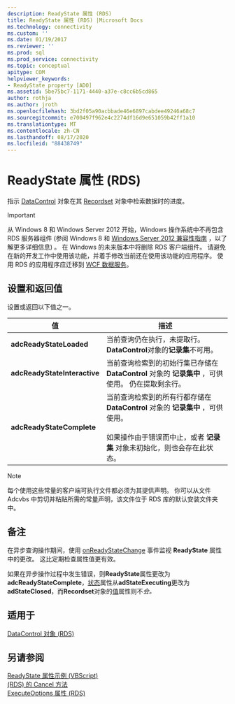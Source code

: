 ```yaml
---
description: ReadyState 属性 (RDS)
title: ReadyState 属性 (RDS) |Microsoft Docs
ms.technology: connectivity
ms.custom: ''
ms.date: 01/19/2017
ms.reviewer: ''
ms.prod: sql
ms.prod_service: connectivity
ms.topic: conceptual
apitype: COM
helpviewer_keywords:
- ReadyState property [ADO]
ms.assetid: 5be75bc7-1171-4440-a37e-c8cc6b5cd865
author: rothja
ms.author: jroth
ms.openlocfilehash: 3bd2f05a90acbbade46e6897cabdee49246a68c7
ms.sourcegitcommit: e700497f962e4c2274df16d9e651059b42ff1a10
ms.translationtype: MT
ms.contentlocale: zh-CN
ms.lasthandoff: 08/17/2020
ms.locfileid: "88438749"
---
```

# <a name="readystate-property-rds"></a>ReadyState 属性 (RDS)
指示 [DataControl](../../../ado/reference/rds-api/datacontrol-object-rds.md) 对象在其 [Recordset](../../../ado/reference/ado-api/recordset-object-ado.md) 对象中检索数据时的进度。  
  
> [!IMPORTANT]
>  从 Windows 8 和 Windows Server 2012 开始，Windows 操作系统中不再包含 RDS 服务器组件 (参阅 Windows 8 和 [Windows Server 2012 兼容性指南](https://www.microsoft.com/download/details.aspx?id=27416) ，以了解更多详细信息) 。 在 Windows 的未来版本中将删除 RDS 客户端组件。 请避免在新的开发工作中使用该功能，并着手修改当前还在使用该功能的应用程序。 使用 RDS 的应用程序应迁移到 [WCF 数据服务](https://go.microsoft.com/fwlink/?LinkId=199565)。  
  
## <a name="settings-and-return-values"></a>设置和返回值  
 设置或返回以下值之一。  
  
|值|描述|  
|-----------|-----------------|  
|**adcReadyStateLoaded**|当前查询仍在执行，未提取行。 **DataControl**对象的**记录集**不可用。|  
|**adcReadyStateInteractive**|当前查询检索到的初始行集已存储在 **DataControl** 对象的 **记录集中** ，可供使用。 仍在提取剩余行。|  
|**adcReadyStateComplete**|当前查询检索到的所有行都存储在 **DataControl** 对象的 **记录集中** ，可供使用。<br /><br /> 如果操作由于错误而中止，或者 **记录集** 对象未初始化，则也会存在此状态。|  
  
> [!NOTE]
>  每个使用这些常量的客户端可执行文件都必须为其提供声明。 你可以从文件 Adcvbs 中剪切并粘贴所需的常量声明，该文件位于 RDS 库的默认安装文件夹中。  
  
## <a name="remarks"></a>备注  
 在异步查询操作期间，使用 [onReadyStateChange](../../../ado/reference/rds-api/onreadystatechange-event-rds.md) 事件监视 **ReadyState** 属性中的更改。 这比定期检查属性值更有效。  
  
 如果在异步操作过程中发生错误，则**ReadyState**属性更改为**adcReadyStateComplete**，[状态](../../../ado/reference/ado-api/state-property-ado.md)属性从**adStateExecuting**更改为**adStateClosed**，而**Recordset**对象的[值](../../../ado/reference/ado-api/value-property-ado.md)属性则不*会。*  
  
## <a name="applies-to"></a>适用于  
 [DataControl 对象 (RDS)](../../../ado/reference/rds-api/datacontrol-object-rds.md)  
  
## <a name="see-also"></a>另请参阅  
 [ReadyState 属性示例 (VBScript) ](../../../ado/reference/rds-api/readystate-property-example-vbscript.md)   
 [ (RDS) 的 Cancel 方法 ](../../../ado/reference/rds-api/cancel-method-rds.md)   
 [ExecuteOptions 属性 (RDS)](../../../ado/reference/rds-api/executeoptions-property-rds.md)


